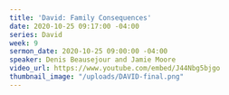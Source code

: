 ```yaml
---
title: 'David: Family Consequences'
date: 2020-10-25 09:17:00 -04:00
series: David
week: 9
sermon_date: 2020-10-25 09:00:00 -04:00
speaker: Denis Beausejour and Jamie Moore
video_url: https://www.youtube.com/embed/J44Nbg5bjgo
thumbnail_image: "/uploads/DAVID-final.png"
---
```


